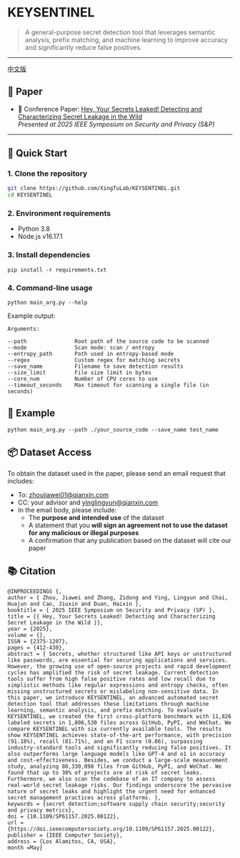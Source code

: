 # KEYSENTINEL

> A general-purpose secret detection tool that leverages semantic analysis, prefix matching, and machine learning to improve accuracy and significantly reduce false positives.

---

[中文版](./README.zh-CN.md)

## 📄 Paper

- 📄 Conference Paper: [Hey, Your Secrets Leaked! Detecting and Characterizing Secret Leakage in the Wild](https://www.computer.org/csdl/proceedings-article/sp/2025/223600a412/26hiTHRCdyg)  
  _Presented at 2025 IEEE Symposium on Security and Privacy (S&P)_

---

## 🚀 Quick Start

### 1. Clone the repository

```bash
git clone https://github.com/XingTuLab/KEYSENTINEL.git
cd KEYSENTINEL
```

### 2. Environment requirements

- Python 3.8
- Node.js v16.17.1

### 3. Install dependencies

```
pip install -r requirements.txt
```

### 4. Command-line usage

```
python main_arg.py --help
```

Example output:

```
Arguments:

--path               Root path of the source code to be scanned  
--mode               Scan mode: scan / entropy  
--entropy_path       Path used in entropy-based mode  
--regex              Custom regex for matching secrets  
--save_name          Filename to save detection results  
--size_limit         File size limit in bytes  
--core_num           Number of CPU cores to use  
--timeout_seconds    Max timeout for scanning a single file (in seconds)
```

## 🔧 Example

```
python main_arg.py --path ./your_source_code --save_name test_name
```

## 📦 Dataset Access

To obtain the dataset used in the paper, please send an email request that includes:

- To: zhoujiawei01@qianxin.com
- CC: your advisor and yinglingyun@qianxin.com
- In the email body, please include:
  - The **purpose and intended use** of the dataset
  - A statement that you **will sign an agreement not to use the dataset for any malicious or illegal purposes**
  - A confirmation that any publication based on the dataset will cite our paper

## 📚 Citation

```
@INPROCEEDINGS {,
author = { Zhou, Jiawei and Zhang, Zidong and Ying, Lingyun and Chai, Huajun and Cao, Jiuxin and Duan, Haixin },
booktitle = { 2025 IEEE Symposium on Security and Privacy (SP) },
title = {{ Hey, Your Secrets Leaked! Detecting and Characterizing Secret Leakage in the Wild }},
year = {2025},
volume = {},
ISSN = {2375-1207},
pages = {412-430},
abstract = { Secrets, whether structured like API keys or unstructured like passwords, are essential for securing applications and services. However, the growing use of open-source projects and rapid development cycles has amplified the risk of secret leakage. Current detection tools suffer from high false positive rates and low recall due to simplistic methods like regular expressions and entropy checks, often missing unstructured secrets or mislabeling non-sensitive data. In this paper, we introduce KEYSENTINEL, an advanced automated secret detection tool that addresses these limitations through machine learning, semantic analysis, and prefix matching. To evaluate KEYSENTINEL, we created the first cross-platform benchmark with 11,826 labeled secrets in 1,806,530 files across GitHub, PyPI, and WeChat. We compare KEYSENTINEL with six currently available tools. The results show KEYSENTINEL achieves state-of-the-art performance, with precision (91.18%), recall (81.71%), and an F1 score (0.86), surpassing industry-standard tools and significantly reducing false positives. It also outperforms large language models like GPT-4 and o1 in accuracy and cost-effectiveness. Besides, we conduct a large-scale measurement study, analyzing 80,330,098 files from GitHub, PyPI, and WeChat. We found that up to 30% of projects are at risk of secret leaks. Furthermore, we also scan the codebase of an IT company to assess real-world secret leakage risks. Our findings underscore the pervasive nature of secret leaks and highlight the urgent need for enhanced secret management practices across platforms. },
keywords = {secret detection;software supply chain security;security and privacy metrics},
doi = {10.1109/SP61157.2025.00122},
url = {https://doi.ieeecomputersociety.org/10.1109/SP61157.2025.00122},
publisher = {IEEE Computer Society},
address = {Los Alamitos, CA, USA},
month =May}
```
